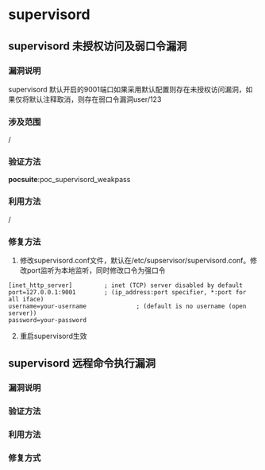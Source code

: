 # supervisord
## supervisord 未授权访问及弱口令漏洞
### 漏洞说明
supervisord 默认开启的9001端口如果采用默认配置则存在未授权访问漏洞，如果仅将默认注释取消，则存在弱口令漏洞user/123

### 涉及范围
/
### 验证方法
**pocsuite**:poc_supervisord_weakpass
### 利用方法
/
### 修复方法
1. 修改supervisord.conf文件，默认在/etc/supservisor/supervisord.conf。修改port监听为本地监听，同时修改口令为强口令
```vim
[inet_http_server]         ; inet (TCP) server disabled by default
port=127.0.0.1:9001        ; (ip_address:port specifier, *:port for all iface)      
username=your-username              ; (default is no username (open server))
password=your-password
```
2. 重启supervisord生效
## supervisord 远程命令执行漏洞
### 漏洞说明

### 验证方法

### 利用方法


### 修复方式